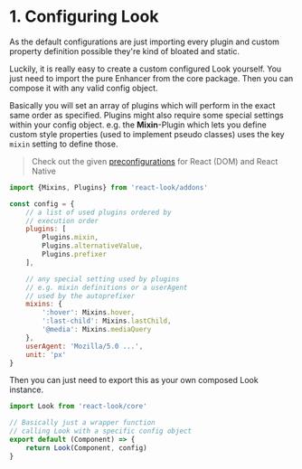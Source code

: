 # 1. Configuring Look
As the default configurations are just importing every plugin and custom property definition possible they're kind of bloated and static.

Luckily, it is really easy to create a custom configured Look yourself. You just need to import the pure Enhancer from the core package. Then you can compose it with any valid config object.

Basically you will set an array of plugins which will perform in the exact same order as specified.
Plugins might also require some special settings within your config object.
e.g. the **Mixin**-Plugin which lets you define custom style properties (used to implement pseudo classes) uses the key `mixin` setting to define those.

> Check out the given [preconfigurations](../../src/preconfig) for React (DOM) and React Native

```javascript
import {Mixins, Plugins} from 'react-look/addons'

const config = {
	// a list of used plugins ordered by
	// execution order
	plugins: [
		Plugins.mixin,
		Plugins.alternativeValue,
		Plugins.prefixer
	],

	// any special setting used by plugins
	// e.g. mixin definitions or a userAgent
	// used by the autoprefixer
	mixins: {
		':hover': Mixins.hover,
		':last-child': Mixins.lastChild,
		'@media': Mixins.mediaQuery
	},
	userAgent: 'Mozilla/5.0 ...',
	unit: 'px'
}
```

Then you can just need to export this as your own composed Look instance.

```javascript
import Look from 'react-look/core'

// Basically just a wrapper function
// calling Look with a specific config object
export default (Component) => {
	return Look(Component, config)
}
```
